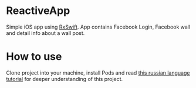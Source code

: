 # ReactiveApp
Simple iOS app using <a href="https://github.com/ReactiveX/RxSwift">RxSwift</a>. App contains Facebook Login, Facebook wall and detail info about a wall post.

# How to use
Clone project into your machine, install Pods and read <a href="https://habrahabr.ru/post/276971/">this russian language tutorial</a> for deeper understanding of this project.
